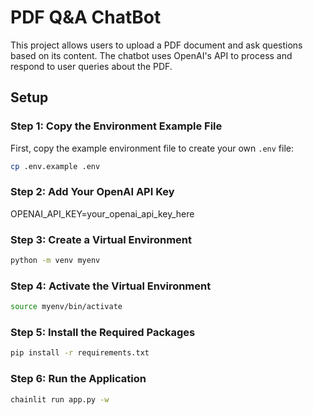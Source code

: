 # PDF Q&A ChatBot

This project allows users to upload a PDF document and ask questions based on its content. The chatbot uses OpenAI's API to process and respond to user queries about the PDF.

## Setup

### Step 1: Copy the Environment Example File

First, copy the example environment file to create your own `.env` file:

```bash
cp .env.example .env
```
### Step 2: Add Your OpenAI API Key

OPENAI_API_KEY=your_openai_api_key_here

### Step 3: Create a Virtual Environment

```bash
python -m venv myenv
```
### Step 4: Activate the Virtual Environment

```bash
source myenv/bin/activate
```
### Step 5: Install the Required Packages
```bash
pip install -r requirements.txt
```
### Step 6: Run the Application

```bash
chainlit run app.py -w
````

